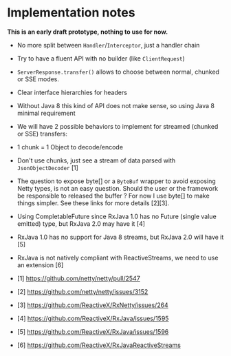 Implementation notes
====================

**This is an early draft prototype, nothing to use for now.**

- No more split between `Handler`/`Interceptor`, just a handler chain
- Try to have a fluent API with no builder (like `ClientRequest`)
- `ServerResponse.transfer()` allows to choose between normal, chunked or SSE modes.
- Clear interface hierarchies for headers
- Without Java 8 this kind of API does not make sense, so using Java 8 minimal requirement
- We will have 2 possible behaviors to implement for streamed (chunked or SSE) transfers:
 - 1 chunk = 1 Object to decode/encode
 - Don't use chunks, just see a stream of data parsed with `JsonObjectDecoder` [1]
- The question to expose byte[] or a `ByteBuf` wrapper to avoid exposing Netty types, is not an easy question.
  Should the user or the framework be responsible to released the buffer ? For now I use byte[] to make things
  simpler. See these links for more details [2][3].
- Using CompletableFuture since RxJava 1.0 has no Future (single value emitted) type, but RxJava 2.0
  may have it [4]
- RxJava 1.0 has no support for Java 8 streams, but RxJava 2.0 will have it [5]
- RxJava is not natively compliant with ReactiveStreams, we need to use an extension [6]


- [1] https://github.com/netty/netty/pull/2547
- [2] https://github.com/netty/netty/issues/3152
- [3] https://github.com/ReactiveX/RxNetty/issues/264
- [4] https://github.com/ReactiveX/RxJava/issues/1595
- [5] https://github.com/ReactiveX/RxJava/issues/1596
- [6] https://github.com/ReactiveX/RxJavaReactiveStreams


